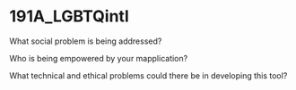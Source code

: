 # 191A_LGBTQintl

What social problem is being addressed?

Who is being empowered by your mapplication?

What technical and ethical problems could there be in developing this tool?
